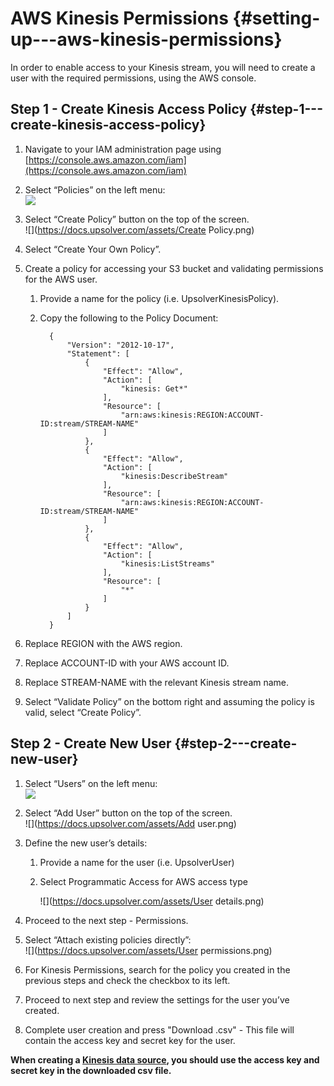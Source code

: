 # AWS Kinesis Permissions {#setting-up---aws-kinesis-permissions}

In order to enable access to your Kinesis stream, you will need to create a user with the required permissions, using the AWS console.

## Step 1 - Create Kinesis Access Policy {#step-1---create-kinesis-access-policy}

1. Navigate to your IAM administration page using
   [https://console.aws.amazon.com/iam](https://console.aws.amazon.com/iam)
2. Select “Policies” on the left menu:  
   ![](https://docs.upsolver.com/assets/Policies.png)

3. Select “Create Policy” button on the top of the screen.  
   ![](https://docs.upsolver.com/assets/Create Policy.png)

4. Select “Create Your Own Policy”.

5. Create a policy for accessing your S3 bucket and validating permissions for the AWS user.

   1. Provide a name for the policy \(i.e. UpsolverKinesisPolicy\).

   2. Copy the following to the Policy Document:

      ```
        {
            "Version": "2012-10-17",
            "Statement": [
                {
                    "Effect": "Allow",
                    "Action": [
                        "kinesis: Get*"
                    ],
                    "Resource": [
                        "arn:aws:kinesis:REGION:ACCOUNT-ID:stream/STREAM-NAME"
                    ]
                },
                {
                    "Effect": "Allow",
                    "Action": [
                        "kinesis:DescribeStream"
                    ],
                    "Resource": [
                        "arn:aws:kinesis:REGION:ACCOUNT-ID:stream/STREAM-NAME"  
                    ]
                },
                {
                    "Effect": "Allow",
                    "Action": [
                        "kinesis:ListStreams"
                    ],
                    "Resource": [
                        "*"
                    ]
                }
            ]
        }
      ```

6. Replace REGION with the AWS region.

7. Replace ACCOUNT-ID with your AWS account ID.

8. Replace STREAM-NAME with the relevant Kinesis stream name.

9. Select “Validate Policy” on the bottom right and assuming the policy is valid, select “Create Policy”.

## Step 2 - Create New User {#step-2---create-new-user}

1. Select “Users” on the left menu:  
   ![](https://docs.upsolver.com/assets/Users.png)

2. Select “Add User” button on the top of the screen.  
   ![](https://docs.upsolver.com/assets/Add user.png)

3. Define the new user’s details:

   1. Provide a name for the user \(i.e. UpsolverUser\)

   2. Select Programmatic Access for AWS access type

      ![](https://docs.upsolver.com/assets/User details.png)

4. Proceed to the next step - Permissions.

5. Select “Attach existing policies directly”:  
   ![](https://docs.upsolver.com/assets/User permissions.png)

6. For Kinesis Permissions, search for the policy you created in the previous steps and check the checkbox to its left.

7. Proceed to next step and review the settings for the user you’ve created.

8. Complete user creation and press "Download .csv" - This file will contain the access key and secret key for the user.

**When creating a **[**Kinesis data source**](/DataSources/kinesis-input.md)**, you should use the access key and secret key in the downloaded csv file.**

